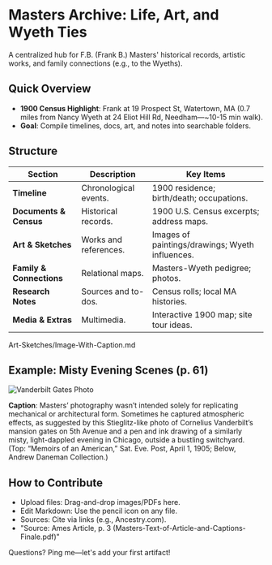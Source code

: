 # Masters Archive: Life, Art, and Wyeth Ties

A centralized hub for F.B. (Frank B.) Masters' historical records, artistic works, and family connections (e.g., to the Wyeths).

## Quick Overview
- **1900 Census Highlight**: Frank at 19 Prospect St, Watertown, MA (0.7 miles from Nancy Wyeth at 24 Eliot Hill Rd, Needham—~10-15 min walk).
- **Goal**: Compile timelines, docs, art, and notes into searchable folders.

## Structure
| Section | Description | Key Items |
|---------|-------------|-----------|
| **Timeline** | Chronological events. | 1900 residence; birth/death; occupations. |
| **Documents & Census** | Historical records. | 1900 U.S. Census excerpts; address maps. |
| **Art & Sketches** | Works and references. | Images of paintings/drawings; Wyeth influences. |
| **Family & Connections** | Relational maps. | Masters-Wyeth pedigree; photos. |
| **Research Notes** | Sources and to-dos. | Census rolls; local MA histories. |
| **Media & Extras** | Multimedia. | Interactive 1900 map; site tour ideas. |
Art-Sketches/Image-With-Caption.md
## Example: Misty Evening Scenes (p. 61)
![Vanderbilt Gates Photo](path/to/extracted-image.jpg)  <!-- Upload extracted image to repo -->

**Caption**: Masters’ photography wasn’t intended solely for replicating mechanical or architectural form. Sometimes he captured atmospheric effects, as suggested by this Stieglitz-like photo of Cornelius Vanderbilt’s mansion gates on 5th Avenue and a pen and ink drawing of a similarly misty, light-dappled evening in Chicago, outside a bustling switchyard. (Top: “Memoirs of an American,” Sat. Eve. Post, April 1, 1905; Below, Andrew Daneman Collection.)


## How to Contribute
- Upload files: Drag-and-drop images/PDFs here.
- Edit Markdown: Use the pencil icon on any file.
- Sources: Cite via links (e.g., Ancestry.com).
- "Source: Ames Article, p. 3 (Masters-Text-of-Article-and-Captions-Finale.pdf)"



Questions? Ping me—let's add your first artifact!
